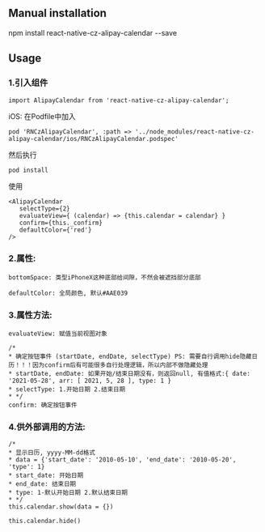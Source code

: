 
## Manual installation

npm install react-native-cz-alipay-calendar --save

	

## Usage
###  1.引入组件
```
import AlipayCalendar from 'react-native-cz-alipay-calendar';
```

iOS: 在Podfile中加入
```
pod 'RNCzAlipayCalendar', :path => '../node_modules/react-native-cz-alipay-calendar/ios/RNCzAlipayCalendar.podspec'
```
然后执行
```
pod install
```
使用
```
<AlipayCalendar
   selectType={2}
   evaluateView={ (calendar) => {this.calendar = calendar} }
   confirm={this._confirm}
   defaultColor={'red'}
/>
```

###  2.属性:
```
bottomSpace: 类型iPhoneX这种底部给间隙，不然会被遮挡部分底部
```
```
defaultColor: 全局颜色, 默认#AAE039
```
###  3.属性方法:
```
evaluateView: 赋值当前视图对象
```
```
/*
* 确定按钮事件 (startDate, endDate, selectType) PS: 需要自行调用hide隐藏日历！！！因为confirm后有可能很多自行处理逻辑，所以内部不做隐藏处理
* startDate, endDate: 如果开始/结束日期没有，则返回null, 有值格式:{ date: '2021-05-28', arr: [ 2021, 5, 28 ], type: 1 }
* selectType: 1.开始日期 2.结束日期
* */
confirm: 确定按钮事件
```
###  4.供外部调用的方法:
```
/*
* 显示日历, yyyy-MM-dd格式
* data = {'start_date': '2010-05-10', 'end_date': '2010-05-20', 'type': 1}
* start_date: 开始日期
* end_date: 结束日期
* type: 1-默认开始日期 2.默认结束日期
* */
this.calendar.show(data = {})
```
```
this.calendar.hide()
```


